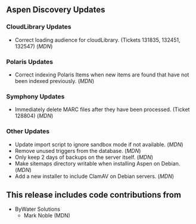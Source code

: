 ## Aspen Discovery Updates
### CloudLibrary Updates
- Correct loading audience for cloudLibrary. (Tickets 131835, 132451, 132547) (*MDN*)

### Polaris Updates
- Correct indexing Polaris Items when new items are found that have not been indexed previously. (*MDN*)

### Symphony Updates
- Immediately delete MARC files after they have been processed. (Ticket 128804) (*MDN*)

### Other Updates
- Update import script to ignore sandbox mode if not available. (*MDN*)
- Remove unused triggers from the database. (*MDN*)
- Only keep 2 days of backups on the server itself. (*MDN*)
- Make sitemaps directory writable when installing Aspen on Debian. (*MDN*)
- Add a new installer to include ClamAV on Debian servers. (*MDN*)

## This release includes code contributions from
- ByWater Solutions
    - Mark Noble (MDN)
